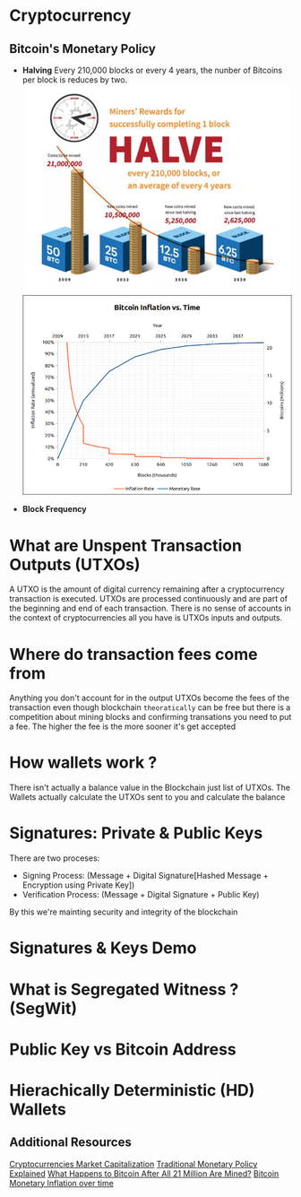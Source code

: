 # Cryptocurrency

## Bitcoin's Monetary Policy
- **Halving**
Every 210,000 blocks or every 4 years, the nunber of Bitcoins per block is reduces by two.
![halving-bitcoin-concept](assets/halving-bitcoin.png)
![bitcoin-inflation-vs-time](assets/bitcoin-inflation-vs-time.png)

- **Block Frequency**

# What are Unspent Transaction Outputs (UTXOs)
A UTXO is the amount of digital currency remaining after a cryptocurrency transaction is executed. UTXOs are processed continuously and are part of the beginning and end of each transaction. There is no sense of accounts in the context of cryptocurrencies all you have is UTXOs inputs and outputs.
# Where do transaction fees come from
Anything you don't account for in the output UTXOs become the fees of the transaction even though blockchain `theoratically` can be
free but there is a competition about mining blocks and confirming transations you need to put a fee. The higher the fee is the more
sooner it's get accepted
# How wallets work ?
There isn't actually a balance value in the Blockchain just list of UTXOs. The Wallets actually calculate the UTXOs sent to you and calculate the balance
# Signatures: Private & Public Keys
There are two proceses:
- Signing Process: (Message + Digital Signature[Hashed Message + Encryption using Private Key])
- Verification Process: (Message + Digital Signature + Public Key)

By this we're mainting security and integrity of the blockchain
# Signatures & Keys Demo

# What is Segregated Witness ? (SegWit)

# Public Key vs Bitcoin Address

# Hierachically Deterministic (HD) Wallets

## Additional Resources
[Cryptocurrencies Market Capitalization](https://coinmarketcap.com/)
[Traditional Monetary Policy Explained](https://www.youtube.com/watch?v=gUGxGCW-k7o&t=2s)
[What Happens to Bitcoin After All 21 Million Are Mined?](https://www.investopedia.com/tech/what-happens-bitcoin-after-21-million-mined/)
[Bitcoin Monetary Inflation over time](https://chart-studio.plotly.com/~BashCo/5.embed?share_key=liQvkaTiHXjX2W41UiqzCn)